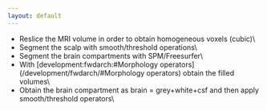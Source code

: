 ```yaml
---
layout: default
---
```


- Reslice the MRI volume in order to obtain homogeneous voxels (cubic)\\
- Segment the scalp with smooth/threshold operations\\
- Segment the brain compartments with SPM/Freesurfer\\
- With [development:fwdarch:#Morphology operators](/development/fwdarch/#Morphology operators) obtain the filled volumes\\
- Obtain the brain compartment as brain = grey+white+csf and then apply smooth/threshold operators\\
